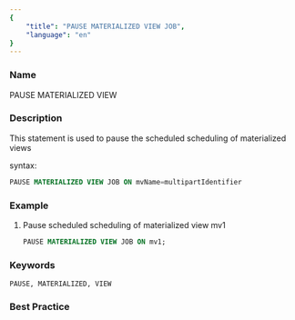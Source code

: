 ```yaml
---
{
    "title": "PAUSE MATERIALIZED VIEW JOB",
    "language": "en"
}
---
```


<!--
Licensed to the Apache Software Foundation (ASF) under one
or more contributor license agreements.  See the NOTICE file
distributed with this work for additional information
regarding copyright ownership.  The ASF licenses this file
to you under the Apache License, Version 2.0 (the
"License"); you may not use this file except in compliance
with the License.  You may obtain a copy of the License at

  http://www.apache.org/licenses/LICENSE-2.0

Unless required by applicable law or agreed to in writing,
software distributed under the License is distributed on an
"AS IS" BASIS, WITHOUT WARRANTIES OR CONDITIONS OF ANY
KIND, either express or implied.  See the License for the
specific language governing permissions and limitations
under the License.
-->



### Name

PAUSE MATERIALIZED VIEW

### Description

This statement is used to pause the scheduled scheduling of materialized views

syntax:

```sql
PAUSE MATERIALIZED VIEW JOB ON mvName=multipartIdentifier
```

### Example

1. Pause scheduled scheduling of materialized view mv1

    ```sql
    PAUSE MATERIALIZED VIEW JOB ON mv1;
    ```
   
### Keywords

    PAUSE, MATERIALIZED, VIEW

### Best Practice

